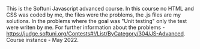 This is the Softuni Javascript advanced course.
In this course no HTML and CSS was coded by me, the files were the problems, the .js files are my solutions.
In the problems where the goal was "Unit testing" only the test were writen by me.
For further information about the problems - https://judge.softuni.org/Contests#!/List/ByCategory/304/JS-Advanced.
Course instance - May 2022.
